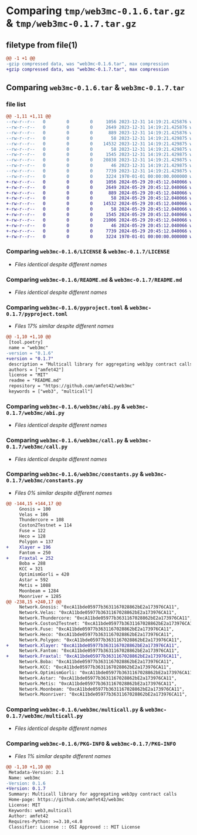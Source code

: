 # Comparing `tmp/web3mc-0.1.6.tar.gz` & `tmp/web3mc-0.1.7.tar.gz`

## filetype from file(1)

```diff
@@ -1 +1 @@
-gzip compressed data, was "web3mc-0.1.6.tar", max compression
+gzip compressed data, was "web3mc-0.1.7.tar", max compression
```

## Comparing `web3mc-0.1.6.tar` & `web3mc-0.1.7.tar`

### file list

```diff
@@ -1,11 +1,11 @@
--rw-r--r--   0        0        0     1056 2023-12-31 14:19:21.425876 web3mc-0.1.6/LICENSE
--rw-r--r--   0        0        0     2649 2023-12-31 14:19:21.425876 web3mc-0.1.6/README.md
--rw-r--r--   0        0        0      889 2023-12-31 14:19:21.425876 web3mc-0.1.6/pyproject.toml
--rw-r--r--   0        0        0       58 2023-12-31 14:19:21.429875 web3mc-0.1.6/web3mc/__init__.py
--rw-r--r--   0        0        0    14532 2023-12-31 14:19:21.429875 web3mc-0.1.6/web3mc/abi.py
--rw-r--r--   0        0        0       58 2023-12-31 14:19:21.429875 web3mc-0.1.6/web3mc/auto.py
--rw-r--r--   0        0        0     1545 2023-12-31 14:19:21.429875 web3mc-0.1.6/web3mc/call.py
--rw-r--r--   0        0        0    20838 2023-12-31 14:19:21.429875 web3mc-0.1.6/web3mc/constants.py
--rw-r--r--   0        0        0       46 2023-12-31 14:19:21.429875 web3mc-0.1.6/web3mc/exceptions.py
--rw-r--r--   0        0        0     7739 2023-12-31 14:19:21.429875 web3mc-0.1.6/web3mc/multicall.py
--rw-r--r--   0        0        0     3224 1970-01-01 00:00:00.000000 web3mc-0.1.6/PKG-INFO
+-rw-r--r--   0        0        0     1056 2024-05-29 20:45:12.040066 web3mc-0.1.7/LICENSE
+-rw-r--r--   0        0        0     2649 2024-05-29 20:45:12.040066 web3mc-0.1.7/README.md
+-rw-r--r--   0        0        0      889 2024-05-29 20:45:12.040066 web3mc-0.1.7/pyproject.toml
+-rw-r--r--   0        0        0       58 2024-05-29 20:45:12.040066 web3mc-0.1.7/web3mc/__init__.py
+-rw-r--r--   0        0        0    14532 2024-05-29 20:45:12.040066 web3mc-0.1.7/web3mc/abi.py
+-rw-r--r--   0        0        0       58 2024-05-29 20:45:12.040066 web3mc-0.1.7/web3mc/auto.py
+-rw-r--r--   0        0        0     1545 2024-05-29 20:45:12.040066 web3mc-0.1.7/web3mc/call.py
+-rw-r--r--   0        0        0    21006 2024-05-29 20:45:12.040066 web3mc-0.1.7/web3mc/constants.py
+-rw-r--r--   0        0        0       46 2024-05-29 20:45:12.040066 web3mc-0.1.7/web3mc/exceptions.py
+-rw-r--r--   0        0        0     7739 2024-05-29 20:45:12.040066 web3mc-0.1.7/web3mc/multicall.py
+-rw-r--r--   0        0        0     3224 1970-01-01 00:00:00.000000 web3mc-0.1.7/PKG-INFO
```

### Comparing `web3mc-0.1.6/LICENSE` & `web3mc-0.1.7/LICENSE`

 * *Files identical despite different names*

### Comparing `web3mc-0.1.6/README.md` & `web3mc-0.1.7/README.md`

 * *Files identical despite different names*

### Comparing `web3mc-0.1.6/pyproject.toml` & `web3mc-0.1.7/pyproject.toml`

 * *Files 17% similar despite different names*

```diff
@@ -1,10 +1,10 @@
 [tool.poetry]
 name = "web3mc"
-version = "0.1.6"
+version = "0.1.7"
 description = "Multicall library for aggregating web3py contract calls"
 authors = ["amfet42"]
 license = "MIT"
 readme = "README.md"
 repository = "https://github.com/amfet42/web3mc"
 keywords = ["web3", "multicall"]
```

### Comparing `web3mc-0.1.6/web3mc/abi.py` & `web3mc-0.1.7/web3mc/abi.py`

 * *Files identical despite different names*

### Comparing `web3mc-0.1.6/web3mc/call.py` & `web3mc-0.1.7/web3mc/call.py`

 * *Files identical despite different names*

### Comparing `web3mc-0.1.6/web3mc/constants.py` & `web3mc-0.1.7/web3mc/constants.py`

 * *Files 0% similar despite different names*

```diff
@@ -144,15 +144,17 @@
     Gnosis = 100
     Velas = 106
     Thundercore = 108
     Coston2Testnet = 114
     Fuse = 122
     Heco = 128
     Polygon = 137
+    Xlayer = 196
     Fantom = 250
+    Fraxtal = 252
     Boba = 288
     KCC = 321
     OptimismGorli = 420
     Astar = 592
     Metis = 1088
     Moonbeam = 1284
     Moonriver = 1285
@@ -238,15 +240,17 @@
     Network.Gnosis: "0xcA11bde05977b3631167028862bE2a173976CA11",
     Network.Velas: "0xcA11bde05977b3631167028862bE2a173976CA11",
     Network.Thundercore: "0xcA11bde05977b3631167028862bE2a173976CA11",
     Network.Coston2Testnet: "0xcA11bde05977b3631167028862bE2a173976CA11",
     Network.Fuse: "0xcA11bde05977b3631167028862bE2a173976CA11",
     Network.Heco: "0xcA11bde05977b3631167028862bE2a173976CA11",
     Network.Polygon: "0xcA11bde05977b3631167028862bE2a173976CA11",
+    Network.Xlayer: "0xcA11bde05977b3631167028862bE2a173976CA11",
     Network.Fantom: "0xcA11bde05977b3631167028862bE2a173976CA11",
+    Network.Fraxtal: "0xcA11bde05977b3631167028862bE2a173976CA11",
     Network.Boba: "0xcA11bde05977b3631167028862bE2a173976CA11",
     Network.KCC: "0xcA11bde05977b3631167028862bE2a173976CA11",
     Network.OptimismGorli: "0xcA11bde05977b3631167028862bE2a173976CA11",
     Network.Astar: "0xcA11bde05977b3631167028862bE2a173976CA11",
     Network.Metis: "0xcA11bde05977b3631167028862bE2a173976CA11",
     Network.Moonbeam: "0xcA11bde05977b3631167028862bE2a173976CA11",
     Network.Moonriver: "0xcA11bde05977b3631167028862bE2a173976CA11",
```

### Comparing `web3mc-0.1.6/web3mc/multicall.py` & `web3mc-0.1.7/web3mc/multicall.py`

 * *Files identical despite different names*

### Comparing `web3mc-0.1.6/PKG-INFO` & `web3mc-0.1.7/PKG-INFO`

 * *Files 1% similar despite different names*

```diff
@@ -1,10 +1,10 @@
 Metadata-Version: 2.1
 Name: web3mc
-Version: 0.1.6
+Version: 0.1.7
 Summary: Multicall library for aggregating web3py contract calls
 Home-page: https://github.com/amfet42/web3mc
 License: MIT
 Keywords: web3,multicall
 Author: amfet42
 Requires-Python: >=3.10,<4.0
 Classifier: License :: OSI Approved :: MIT License
```

